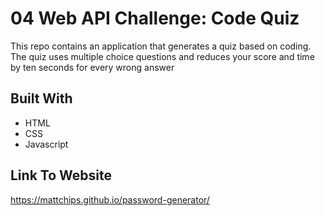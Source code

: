 # 04 Web API Challenge: Code Quiz

This repo contains an application that generates a quiz based on coding. The quiz uses multiple choice questions and reduces your score and time by ten seconds for every wrong answer

## Built With

* HTML
* CSS
* Javascript

## Link To Website

https://mattchips.github.io/password-generator/